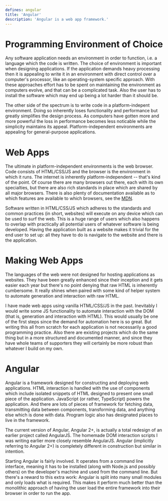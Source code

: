 ```yaml
---
defines: angular
title: 'Angular'
description: 'Angular is a web app framework.'
---
```


# Programming Environment of Choice

Any software application needs an environment in order to function, i.e. a language which the code is written. The choice of environment is important when designing applications. If the application demands heavy processing then it is appealing to write it in an environment with direct control over a computer's processor, like an operating-system specific approach. With these approaches effort has to be spent on maintaining the environment as computers evolve, and that can be a complicated task. Also the user has to install the software which may end up being a lot harder than it should be.

The other side of the spectrum is to write code in a platform-indepent environment. Doing so inherently loses functionality and performance but greatly simplifies the design process. As computers have gotten more and more powerful the loss in performance becomes less noticable while the simplicity maintains its appeal. Platform-independent environments are appealing for general-purpose applications.

# Web Apps

The ultimate in platform-independent environments is the web browser. Code consists of HTML/CSS/JS and the browser is the environment in which it runs. The internet is inherently platform-independent -- that's kind of the point. Of course there are many browsers out there, each with its own specialties, but there are also rich standards in place which are shared by all major browsers. There is also plenty of documentation available as to which features are available to which browsers, see the [MDN](https://developer.mozilla.org/en-US/docs/Web).

Software written in HTML/CSS/JS which adheres to the standards and common practices (in short, websites) will execute on any device which can be used to surf the web. This is a huge range of users which also happens to overlap with practically all potential users of whatever software is being developed. Having the application built as a website makes it trivial for the end user to set up: all they have to do is navigate to the website and there is the application.

# Making Web Apps

The languages of the web were not designed for hosting applications as websites. They have been greatly enhanced since their inception and it gets easier each year but there's no point denying that raw HTML is inherently cumbersome. It really shines when paired with some kind of helper system to automate generation and interaction with raw HTML.

I have made web apps using vanilla HTML/CSS/JS in the past. Inevitably I would write some JS functionality to automate interaction with the DOM (that is, generation and interaction with HTML). This would usually be one of the first steps since the demand for automation here is so great. But writing this all from scratch for each application is not necessarily a good programming practice. Also there are existing projects which do the same thing but in a more structured and documented manner, and since they have whole teams of supporters they will certainly be more robust than whatever I build on my own.

# Angular

Angular is a framework designed for constructing and deploying web applications. HTML interaction is handled with the use of components which include isolated snippets of HTML designed to present one small piece of the application. JavaScript (or rather, TypeScript) powers the application. And there are lots of pieces of framework for fetching data, transmitting data between components, transforming data, and anything else which is done with data. Program logic also has designated places to live in the framework.

The current version of Angular, Angular 2+, is actually a total redesign of an earlier project called AngularJS. The homemade DOM interaction scripts I was writing earlier more closely resemble AngularJS. Angular (implicitly referring to Angular 2+) is completely different in construction but similar in intention.

Starting Angular is fairly involved. It operates from a command line interface, meaning it has to be installed (along with Node.js and possibly others) on the developer's machine and used from the command line. But there's a reward to this extra work: Angular is split into many small modules and only loads what is required. This makes it perform much better than the monolithic approach of having the user load the entire framework into their browser in order to run the app.